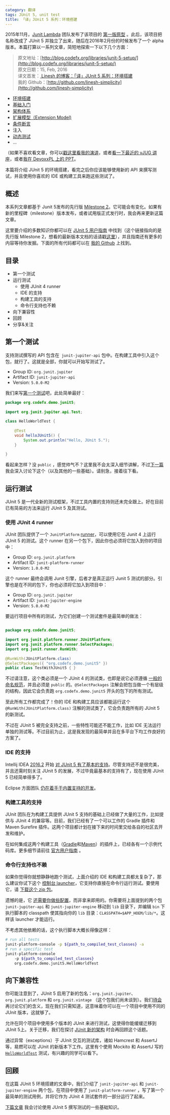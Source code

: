 ```yaml
---
category: 翻译
tags: JUnit 5, unit test
title: 「译」JUnit 5 系列：环境搭建
---
```


2015年11月，[Junit Lambda](http://junit.org/junit4/junit-lambda.html) 团队发布了该项目的 [第一版原型](http://blog.codefx.org/libraries/junit-lambda-prototype/) 。此后，该项目把名称改成了 JUnit 5 并独立了出来，随后在2016年2月份的时候发布了一个 alpha 版本。本篇打算以一系列文章，简短地探索一下以下几个方面：

> 原文地址：[http://blog.codefx.org/libraries/junit-5-setup/](http://blog.codefx.org/libraries/junit-5-setup/)  
> 原文日期：15, Feb, 2016  
> 译文首发：[ Linesh 的博客：「译」JUnit 5 系列：环境搭建](http://ethan.thoughtworkers.me/#/posts/2016-09-17-junit5-setup)  
> 我的 Github：[http://github.com/linesh-simplicity](http://github.com/linesh-simplicity)

* [环境搭建][JUnit 5: Setup]
* [基础入门][JUnit 5: Basics]
* [架构体系][JUnit 5: Architecture]
* [扩展模型（Extension Model)][JUnit 5: Extension Model]
* [条件断言][JUnit 5: Conditions]
* 注入
* [动态测试][JUnit 5: Dynamic Tests]
* ...

（如果不喜欢看文章，你可以[戳这里看我的演讲](http://blog.codefx.org/past-talks/)，或者[看一下最近的 vJUG 讲座](https://www.youtube.com/watch?v=ct9sIsrnE9Y)，或者[我在 DevoxxPL 上的 PPT](https://www.youtube.com/watch?v=oG80XZUN1lQ)。

本篇将介绍 JUnit 5 的环境搭建，看完之后你应该能够使用新的 API 来撰写测试，并且使用你喜欢的 IDE 或构建工具来跑这些测试了。

## 概述

本系列文章都基于 Junit 5发布的先行版 [Milestone 2][User guide: M2]。它可能会有变化。如果有新的里程碑（milestone）版本发布，或者试用版正式发行时，我会再来更新这篇文章。

这里要介绍的多数知识你都可以在 [JUnit 5 用户指南][User guide: M2] 中找到（这个链接指向的是先行版 Milestone 2，想看的最新版本文档的话请戳[这里][User guide: Current]），并且指南还有更多的内容等待你发掘。下面的所有代码都可以在 [我的 Github](https://github.com/CodeFX-org/demo-junit-5) 上找到。

## 目录

* 第一个测试
* 运行测试
    * 使用 JUnit 4 runner
    * IDE 的支持
    * 构建工具的支持
    * 命令行支持也不赖
* 向下兼容性
* 回顾
* 分享&关注

## 第一个测试

支持测试撰写的 API 包含在` junit-jupiter-api` 包中。在构建工具中引入这个包，就行了。这就是全部，你就可以开始写测试了。

* Group ID: `org.junit.jupiter`
* Artifact ID: `junit-jupiter-api`
* Version: `5.0.0-M2`

我们来写[第一个测试](https://github.com/CodeFX-org/demo-junit-5/blob/master/src/test/java/org/codefx/demo/junit5/HelloWorldTest.java)吧，此处简单最好：

```java
package org.codefx.demo.junit5;
 
import org.junit.jupiter.api.Test;
 
class HelloWorldTest {
 
	@Test
	void helloJUnit5() {
		System.out.println("Hello, JUnit 5.");
	}
 
}
```    

看起来怎样？没 `public` ，感觉帅气不？这里我不会太深入细节讲解，不过[下一篇][JUnit 5: Basics]我会深入讨论下这个（以及其他的一些基础）。请别急，接着往下看。

## 运行测试

JUnit 5 是一代全新的测试框架，不过工具内置的支持则还未完全跟上。好在目前已有简易的方法来运行 JUnit 5 及其测试。

### 使用 JUnit 4 runner

JUnit 团队提供了一个 `JunitPlatform` [runner](http://www.codeaffine.com/2014/09/03/junit-nutshell-test-runners/)，可以使用它在 Junit 4 上运行 JUnit 5 的测试。这个 runner 在另一个包下，因此你也必须将它加入到你的项目中：

* Group ID: `org.junit.platform`
* Artifact ID: `junit-platform-runner`
* Version: `1.0.0-M2`

这个 runner 最终会调用 Junit 引擎，后者才是真正运行 Junit 5 测试的部分。引擎也是在不同的包下，你也必须将它加入到项目中：

* Group ID: `org.junit.jupiter`
* Artifact ID: `junit-jupiter-engine`
* Version: `5.0.0-M2`

要运行项目中所有的测试，为它们创建一个测试套件是最简单的做法：

```java

package org.codefx.demo.junit5;
 
import org.junit.platform.runner.JUnitPlatform;
import org.junit.platform.runner.SelectPackages;
import org.junit.runner.RunWith;
 
@RunWith(JUnitPlatform.class)
@SelectPackages({ "org.codefx.demo.junit5" })
public class TestWithJUnit5 { }
```

不过请注意，这个类必须是一个 JUnit 4 的测试类，也即是说它必须遵循 [一般的命名规范](http://stackoverflow.com/a/6178629/2525313)，并且必须是 `public` 的。`@SelectPackages` 注解会把包当做一个有层级的结构，因此它会负责跑 `org.codefx.demo.junit5` 开头的包下的所有测试。

至此所有工作都完成了！你的 IDE 和构建工具应该都能运行这个 `@RunWith(JUnitPlatform.class)` 注解的测试类了，它会负责跑所有的 JUnit 5 的新测试。

不过在 JUnit 5 被完全支持之前，一些特性可能还不能工作，比如 IDE 无法运行单独的测试等。不过目前为止，这是我发现的最简单并且在多平台下均工作良好的方案了。

### IDE 的支持 

Intellij IDEA [2016.2](https://blog.jetbrains.com/idea/2016/07/intellij-idea-2016-2-is-here/) 开始 [对 JUnit 5 有了基本的支持](https://blog.jetbrains.com/idea/2016/08/using-junit-5-in-intellij-idea)。尽管支持还不是很完美，并且还需时刻关注 JUnit 5 的发展，不过毕竟最基本的支持有了，现在使用 JUnit 5 已经简单得多了。

Eclipse 方面团队 [仍在着手于内置支持的开发](https://bugs.eclipse.org/bugs/show_bug.cgi?id=488566)。

### 构建工具的支持

JUnit 团队在为构建工具提供 JUnit 5 支持的基础上已经做了大量的工作，比如提供与 JUnit 4 的兼容等。目前，我们已经有了一个可以工作的 Gradle 插件和 Maven Surefire 插件。这两个项目都计划在接下来的时间里交给各自的社区去开发和维护。

在如何集成这两个构建工具（[Gradle](https://github.com/junit-team/junit5-samples/blob/master/junit5-gradle-consumer)和[Maven](https://github.com/junit-team/junit5-samples/tree/master/junit5-maven-consumer)）的插件上，已经各有一个示例代码库。更多细节请前往 [官方用户指南](http://junit.org/junit5/docs/5.0.0-M1/user-guide/#running-tests-build) 。

### 命令行支持也不赖

如果你觉得你就想静静地跑个测试，上面介绍的 IDE 和构建工具都太复杂了，那么建议你试下这个 [控制台 launcher](http://junit.org/junit5/docs/5.0.0-M1/user-guide/#running-tests-console-launcher)，它支持你直接在命令行运行测试。要使用它，请 [下载这个 zip 包](https://repo1.maven.org/maven2/org/junit/platform/junit-platform-console/1.0.0-M2/junit-platform-console-1.0.0-M2.zip)。

遗憾的是，它 [还需要你做些配置](https://github.com/junit-team/junit5/issues/155)，而非拿来即用的。你需要将上面提到的两个包 `junit-jupiter-api` 和 `junit-jupiter-engine` 移动到 `lib` 目录下，并编辑 `bin` 下执行脚本的 classpath 使其指向你的 `lib` 目录：`CLASSPATH=$APP_HOEM/lib/*`。这样该 launcher 才能运行。

不考虑其他依赖的话，这个执行脚本大概长得像这样：

```bash
# run all tests
junit-platform-console -p ${path_to_compiled_test_classes} -a
# run a specific test
junit-platform-console
	-p ${path_to_compiled_test_classes}
	org.codefx.demo.junit5.HelloWorldTest
```

## 向下兼容性

你可能注意到了，JUnit 5 启用了新的包名：`org.junit.jupiter`、`org.junit.platform` 和 `org.junit.vintage` （这个包我们尚未谈到）。我们[待会][JUnit 5: Architecture]再讨论它们的含义，现在我们只需知道，这意味着你可以在一个项目中使用不同的 JUnit 版本，这就够了。

允许在同个项目中使用多个版本的 JUnit 来进行测试，这使得你能缓缓迁移到 JUnit 5上。关于迁移，我们在探讨 [JUnit 新的架构][JUnit 5: Architecture] 时会再回顾这个话题。

通过异常（exceptions）于 JUnit 交互的测试库，诸如 Hamcrest 和 AssertJ 等，易燃可以在 JUnit 的新版本下工作。这里有个使用 Mockito 和 AssertJ 写的 [`HelloWorldTest`](https://github.com/CodeFX-org/demo-junit-5/blob/master/src/test/java/org/codefx/demo/junit5/HelloWorldTest.java) 测试，有兴趣的同学可以看下。

## 回顾

在这篇 JUnit 5 环境搭建的文章中，我们介绍了 `junit-jupiter-api` 和 `junit-jupiter-engine` 两个包，在项目中使用了 `junit-platform-runner` ，写了第一个最简单的测试用例，并将它作为 JUnit 4 测试套件的一部分运行了起来。

[下篇文章][JUnit 5: Basics] 我会讨论使用 JUnit 5 撰写测试的一些基础知识。


[User guide: M2]: http://junit.org/junit5/docs/5.0.0-M2/user-guide/
[User guide: Current]: http://junit.org/junit5/docs/current/user-guide/
[JUnit 5: Setup]: http://ethan.thoughtworkers.me/#/posts/2016-09-17-junit5-setup
[JUnit 5: Basics]: http://ethan.thoughtworkers.me/#/posts/2016-09-17-junit5-basics
[JUnit 5: Architecture]: http://ethan.thoughtworkers.me/#/posts/2016-09-17-junit5-architecture
[JUnit 5: Extension Model]: http://ethan.thoughtworkers.me/#/posts/2016-09-17-junit5-extension-model
[JUnit 5: Conditions]: http://ethan.thoughtworkers.me/#/posts/2016-09-17-junit5-conditions
[JUnit 5: Injection]: http://ethan.thoughtworkers.me/#/posts/2016-09-17-junit5-injection
[JUnit 5: Dynamic Tests]: http://ethan.thoughtworkers.me/#/posts/2016-09-17-junit5-dynamic-tests
